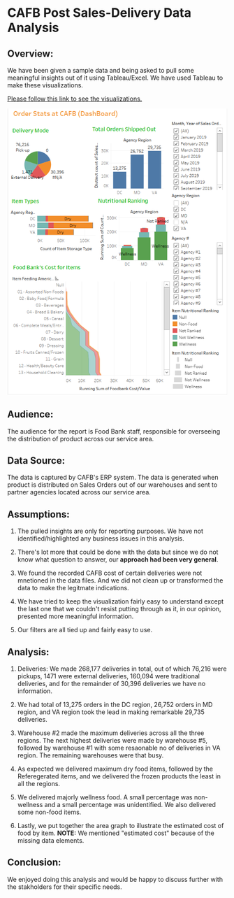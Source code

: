 # CAFB Post Sales-Delivery Data Analysis

## Overview:
We have been given a sample data and being asked to pull some meaningful insights out of it using Tableau/Excel. We have used Tableau to make these visualizations.

[Please follow this link to see the visualizations.](https://public.tableau.com/app/profile/neeraj.jain3522/viz/CAFB/OrderStatsatCAFB?publish=yes)

![](https://github.com/neerajain9/CAFB/blob/Data-Science/dashboard.png?raw=true)



## Audience:
The audience for the report is Food Bank staff, responsible for overseeing the distribution of product across our service area.

## Data Source:
The data is captured by CAFB's ERP system. The data is generated when product is distributed on Sales Orders out of our warehouses and sent to partner agencies located across our service area.

## Assumptions:
1. The pulled insights are only for reporting purposes. We have not identified/highlighted any business issues in this analysis.

1. There's lot more that could be done with the data but since we do not know what question to answer, our **approach had been very general**.

1. We found the recorded CAFB cost of certain deliveries were not mnetioned in the data files. And we did not clean up or transformed the data to make the legitmate indications.

1. We have tried to keep the visualization fairly easy to understand except the last one that we couldn't resist putting through as it, in our opinion, presented more meaningful information.

1. Our filters are all tied up and fairly easy to use.

## Analysis:
1. Deliveries: We made 268,177 deliveries in total, out of which 76,216 were pickups, 1471 were external deliveries, 160,094 were traditional deliveries, and for the remainder of 30,396 deliveries we have no information.

1. We had total of 13,275 orders in the DC region, 26,752 orders in MD region, and VA region took the lead in making remarkable 29,735 deliveries.

1. Warehouse #2 made the maximum deliveries across all the three regions. The next highest deliveries were made by warehouse #5, followed by warehouse #1 with some resaonable no of deliveries in VA region. The remaining warehouses were that busy.

1. As expected we delivered maximum dry food items, followed by the Referegerated items, and we delivered the frozen products the least in all the regions.

1. We delivered majorly wellness food. A small percentage was non-wellness and a small percentage was unidentified. We also delivered some non-food items.

1. Lastly, we put together the area graph to illustrate the estimated cost of food by item. **NOTE:** We mentioned "estimated cost" because of the missing data elements.

## Conclusion:
We enjoyed doing this analysis and would be happy to discuss further with the stakholders for their specific needs.

